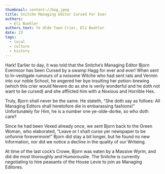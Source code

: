 ```yaml
---
thumbnail: content://bog.jpeg
title: Snitche Managing Editor Cursed For Ever
authors:
  - Eli Buehler
authors_text: Ye Olde Town Crier, Eli Buehler
date: 23
tags:
  - local
  - culture
  - history
---
```


Hark! Earlier to day, it was told that the Snitche’s Managing Editor Bjorn Evermoor has been Cursed by a swamp Hagg for ever and ever! When sent to In-vestigate rumours of a noisome Witche who had sent rats and Vermin into our noble School, he angered her bye insulting her potion-brewing (which this crier would Nevere do as she is verily wonderful and he doth not want to be cursed) and she afflicted him with a Noxious and Horrible Hex. 

Truly, Bjorn shall never be the same. He stateth, “She doth say as folloes: All Managing Editors shall heretofore die in embarassing fashions!” Unfortunately for Him, he is a number one ye-olde-dorke, so who doth care? 

Since he had been Vexed already once, we sent Bjorn back to the Green Woman, who elaborated, “Leave or I shalt curse yer newspaper to be unfunnie forevermore!” Bjorn did stay a bit longer, but he found no new Information, nor did we notice a decline in the quality of our Writeing.

At time of the last cock’s Crowe, Bjorn was eaten by a Massive Wyrm, and did die most thoroughly and Humorouslie. The Snitche is currently negotiating to hire peasants of the House Levie to join as Managing Editores.


